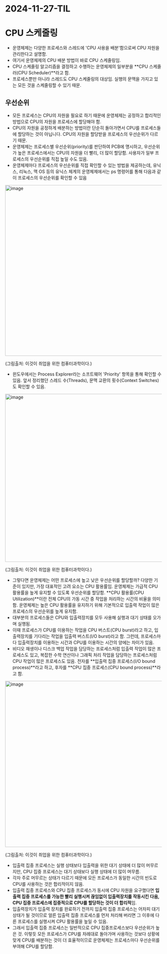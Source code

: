# 2024-11-27-TIL

# CPU 스케줄링

- 운영체제는 다양한 프로세스와 스레드에 'CPU 사용을 배분'함으로써 CPU 자원을 관리한다고 설명함.
- 여기서 운영체제의 CPU 배분 방법이 바로 CPU 스케줄링임.
- CPU 스케줄링 알고리즘을 결정하고 수행하는 운영체제의 일부분을 **CPU 스케줄러(CPU Scheduler)**라고 함.
- 프로세스뿐만 아니라 스레드도 CPU 스케줄링의 대상임. 실행의 문맥을 가지고 있는 모든 것을 스케줄링할 수 있기 때문.

## 우선순위

- 모든 프로세스는 CPU의 자원을 필요로 하기 때문에 운영체제는 공정하고 합리적인 방법으로 CPU의 자원을 프로세스에 할당해야 함.
- CPU의 자원을 공정하게 배분하는 방법이란 단순히 돌아가면서 CPU를 프로세스들에 할당하는 것이 아닙니다. CPU의 자원을 할당받을 프로세스의 우선순위가 다르기 때문.
- 운영체제는 프로세스별 우선순위(priority)를 판단하여 PCB에 명시하고, 우선순위가 높은 프로세스에서는 CPU의 자원을 더 빨리, 더 많이 할당함. 사용자가 일부 프로세스의 우선순위를 직접 높일 수도 있음.
- 운영체제마다 프로세스의 우선순위를 직접 확인할 수 있는 방법을 제공하는데, 유닉스, 리눅스, 맥 OS 등의 유닉스 체계의 운영체제에서는 ps 명령어를 통해 다음과 같이 프로세스의 우선순위를 확인할 수 있음

<img width="548" alt="image" src="https://github.com/user-attachments/assets/d52741e5-62d3-4b61-8192-86fdd9da7191">

(그림출처: 이것이 취업을 위한 컴퓨터과학이다.)

- 윈도우에서는 Process Explorer라는 소프트웨어 'Priority' 항목을 통해 확인할 수 있음. 앞서 정리했던 스레드 수(Threads), 문맥 교환의 횟수(Context Switches)도 확인할 수 있음.

<img width="539" alt="image" src="https://github.com/user-attachments/assets/8b49cb1e-ad25-4a27-98a5-44ced41824c1">

(그림출처: 이것이 취업을 위한 컴퓨터과학이다.)

- 그렇다면 운영체제는 어떤 프로세스에 높고 낮은 우선순위를 할당할까? 다양한 기준이 있지만, 가장 대표적인 고려 요소는 CPU 활용률임. 운영체제는 가급적 CPU 활용률을 높게 유지할 수 있도록 우선순위를 할당함. **CPU 활용률(CPU Utilization)**이란 전체 CPU의 가동 시간 중 작업을 처리하는 시간의 비율을 의미함. 운영체제는 높은 CPU 활용률을 유지하기 위해 기본적으로 입출력 작업이 많은 프로세스의 우선순위를 높게 유지함.
- 대부분의 프로세스들은 CPU와 입출력장치를 모두 사용해 실행과 대기 상태를 오가며 실행됨.
- 이때 프로세스가 CPU를 이용하는 작업을 CPU 버스트(CPU burst)라고 하고, 입출력장치를 기다리는 작업을 입출력 버스트(I/O burst)라고 함. 그런데, 프로세스마다 입출력장치를 이용하는 시간과 CPU를 이용하는 시간의 양에는 차이가 있음.
- 비디오 재생이나 디스크 백업 작업을 담당하는 프로세스처럼 입출력 작업이 많은 프로세스도 있고, 복잡한 수학 연산이나 그래픽 처리 작업을 담당하는 프로세스처럼 CPU 작업이 많은 프로세스도 있음. 전자를 **입출력 집중 프로세스(I/O bound process)**라고 하고, 후자를 **CPU 집중 프로세스(CPU bound process)**라고 함.

<img width="533" alt="image" src="https://github.com/user-attachments/assets/ad06d402-53bb-4e04-aa6e-3a0185b1b2ad">

(그림출처: 이것이 취업을 위한 컴퓨터과학이다.)

- 입출력 집중 프로세스는 실행 상태보다 입출력을 위한 대기 상태에 더 많이 머무르지만, CPU 집중 프로세스는 대기 상태보다 실행 상태에 더 많이 머무름.
- 각자 주로 머무르는 상태가 다르기 때문에 모든 프로세스가 동일한 시간의 빈도로 CPU를 사용하는 것은 합리적이지 않음. 
- 입출력 집중 프로세스와 CPU 집중 프로세스가 동시에 CPU 자원을 요구했다면 **입출력 집중 프로세스를 가능한 빨리 실행시켜 끊임없이 입출력장치를 작동시킨 다음, CPU 집중 프로세스에 집중적으로 CPU를 할당하는 것이 더 합리적**임.
- 입출력장치가 입출력 장치를 완료하기 전까지 입출력 집중 프로세스는 어차피 대기 상태가 될 것이므로 얼른 입출력 집중 프로세스를 먼저 처리해 버리면 그 이후에 다른 프로세스를 실행시켜 CPU 활용률을 높일 수 있음.
- 그래서 입출력 집중 프로세스는 일반적으로 CPU 집중프로세스보다 우선순위가 높은 것. 이렇듯 모든 프로세스가 CPU를 차례대로 돌아가며 사용하는 것보다 상황에 맞게 CPU를 배분하는 것이 더 효율적이므로 운영체제는 프로세스마다 우선순위를 부여해 CPU를 할당함.

